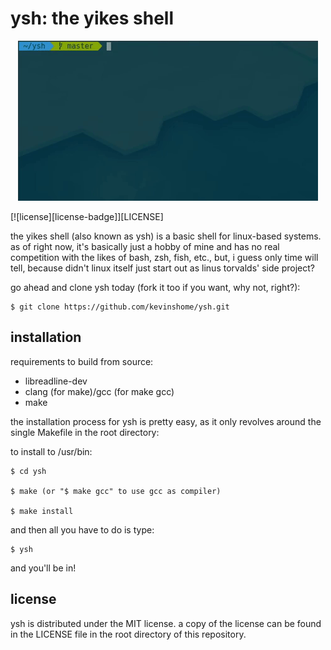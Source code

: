 # ysh: the yikes shell

<p align="center">
  <img src="yshinaction.gif">
</p>

[![license][license-badge]][LICENSE]

the yikes shell (also known as ysh) is a basic shell for linux-based systems.
as of right now, it's basically just a hobby of mine and has no real competition with
the likes of bash, zsh, fish, etc., but, i guess only time will tell, because didn't linux
itself just start out as linus torvalds' side project?

go ahead and clone ysh today (fork it too if you want, why not, right?):

```
$ git clone https://github.com/kevinshome/ysh.git
```
## installation

requirements to build from source:

  - libreadline-dev
  - clang (for make)/gcc (for make gcc)
  - make


the installation process for ysh is pretty easy, as it
only revolves around the single Makefile in the root directory:

to install to /usr/bin:

```
$ cd ysh

$ make (or "$ make gcc" to use gcc as compiler)

$ make install
```

and then all you have to do is type:

```
$ ysh
```
and you'll be in!

## license

ysh is distributed under the MIT license. a copy of the license can be found in the LICENSE file
in the root directory of this repository.

